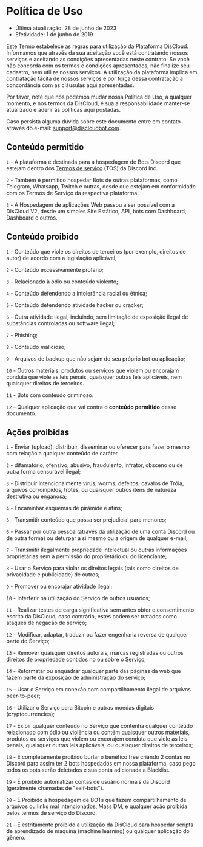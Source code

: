 # Política de Uso

* Última atualização: 28 de junho de 2023
* Efetividade: 1 de junho de 2019

Este Termo estabelece as regras para utilização da Plataforma DisCloud. Informamos que através da sua aceitação você está contratando nossos serviços e aceitando as condições apresentadas neste contrato. Se você não concorda com os termos e condições apresentados, não finalize seu cadastro, nem utilize nossos serviços. A utilização da plataforma implica em contratação tácita de nossos serviços e por força dessa contratação a concordância com as cláusulas aqui apresentadas.

Por favor, note que nós podemos mudar nossa Política de Uso, a qualquer momento, e nos termos da DisCloud, é sua a responsabilidade manter-se atualizado e aderir às políticas aqui postadas.

Caso persista alguma dúvida sobre este documento entre em contato através do e-mail: [support@discloudbot.com](mailto:support@discloudbot.com).

## Conteúdo permitido

`1` - A plataforma é destinada para a hospedagem de Bots Discord que estejam dentro dos [Termos de serviço](https://discordapp.com/terms) \(TOS\) da Discord Inc.

`2` - Também é permitido hospedar Bots de outras plataformas, como Telegram, Whatsapp, Twitch e outras, desde que estejam em conformidade com os Termos de Serviço da respectiva plataforma.

`3` - A Hospedagem de aplicações Web passou a ser possível com a DisCloud V2, desde um simples Site Estático, API, bots com Dashboard, Dashboard e outros.

## Conteúdo proibido

`1` - Conteúdo que viole os direitos de terceiros \(por exemplo, direitos de autor\) de acordo com a legislação aplicável;

`2` - Conteúdo excessivamente profano;

`3` - Relacionado à ódio ou conteúdo violento;

`4` - Conteúdo defendendo a intolerância racial ou étnica;

`5` - Conteúdo defendendo atividade hacker ou cracker;

`6` - Outra atividade ilegal, incluindo, sem limitação de exposição ilegal de substâncias controladas ou software ilegal;

`7` - Phishing;

`8` - Conteúdo malicioso;

`9` - Arquivos de backup que não sejam do seu próprio bot ou aplicação;

`10` - Outros materiais, produtos ou serviços que violem ou encorajam conduta que viole as leis penais, quaisquer outras leis aplicáveis, nem quaisquer direitos de terceiros.

`11` - Bots com conteúdo criminoso.

`12` - Qualquer aplicação que vai contra o **conteúdo permitido** desse documento.

## Ações proibidas

`1` - Enviar \(upload\), distribuir, disseminar ou oferecer para fazer o mesmo com relação a qualquer conteúdo de caráter 

`2` - difamatório, ofensivo, abusivo, fraudulento, infrator, obsceno ou de outra forma censurável ilegal;

`3` - Distribuir intencionalmente vírus, worms, defeitos, cavalos de Tróia, arquivos corrompidos, trotes, ou quaisquer outros itens de natureza destrutiva ou enganosa;

`4` - Encaminhar esquemas de pirâmide e afins;

`5` - Transmitir conteúdo que possa ser prejudicial para menores;

`6` - Passar por outra pessoa \(através da utilização de uma conta Discord ou de outra forma\) ou deturpar a si mesmo ou a origem de qualquer e-mail;

`7` - Transmitir ilegalmente propriedade intelectual ou outras informações proprietárias sem a permissão do proprietário ou do licenciante;

`8` - Usar o Serviço para violar os direitos legais \(tais como direitos de privacidade e publicidade\) de outros;

`9` - Promover ou encorajar atividade ilegal;

`10` - Interferir na utilização do Serviço de outros usuários;

`11` - Realizar testes de carga significativa sem antes obter o consentimento escrito da DisCloud, caso contrário, estes podem ser tratados como ataques de negação de serviço;

`12` - Modificar, adaptar, traduzir ou fazer engenharia reversa de qualquer parte do Serviço;

`13` - Remover quaisquer direitos autorais, marcas registradas ou outros direitos de propriedade contidos no ou sobre o Serviço;

`14` - Reformatar ou enquadrar qualquer parte das páginas da web que fazem parte da exposição de administração do serviço;

`15` - Usar o Serviço em conexão com compartilhamento ilegal de arquivos peer-to-peer;

`16` - Utilizar o Serviço para Bitcoin e outras moedas digitais \(cryptocurrencies\);

`17` - Exibir qualquer conteúdo no Serviço que contenha qualquer conteúdo relacionado com ódio ou violência ou contém quaisquer outros materiais, produtos ou serviços que violem ou encorajem conduta que viole as leis penais, quaisquer outras leis aplicáveis, ou quaisquer direitos de terceiros;

`18` - É completamente proibido burlar o benéfico free criando 2 contas no Discord para assim ter 2 bots hospedados em nossa plataforma, caso pego todos os bots serão deletados e sua conta adicionada a Blacklist.

`19` -   É proibido automatizar contas de usuário normais da Discord \(geralmente chamadas de "self-bots"\).

`20` -   É Proibido a hospedagem de BOTs que fazem compartilhamento de arquivos ou links mal intencionados, Mass DM, e qualquer ação proibida pelos termos de serviço do Discord.

`21` - É estritamente proibido a utilização da DisCloud para hospedar scripts de aprendizado de maquina \(machine learning\) ou qualquer aplicação do gênero.